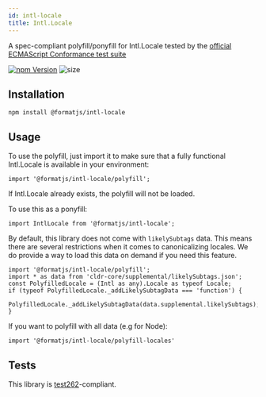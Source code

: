 ```yaml
---
id: intl-locale
title: Intl.Locale
---
```


A spec-compliant polyfill/ponyfill for Intl.Locale tested by the [official ECMAScript Conformance test suite](https://github.com/tc39/test262)

[![npm Version](https://img.shields.io/npm/v/@formatjs/intl-locale.svg?style=flat-square)](https://www.npmjs.org/package/@formatjs/intl-locale)
![size](https://badgen.net/bundlephobia/minzip/@formatjs/intl-locale)

## Installation

```
npm install @formatjs/intl-locale
```

## Usage

To use the polyfill, just import it to make sure that a fully functional Intl.Locale is available in your environment:

```tsx
import '@formatjs/intl-locale/polyfill';
```

If Intl.Locale already exists, the polyfill will not be loaded.

To use this as a ponyfill:

```tsx
import IntlLocale from '@formatjs/intl-locale';
```

By default, this library does not come with `likelySubtags` data. This means there are several restrictions when it comes to canonicalizing locales. We do provide a way to load this data on demand if you need this feature.

```tsx
import '@formatjs/intl-locale/polyfill';
import * as data from 'cldr-core/supplemental/likelySubtags.json';
const PolyfilledLocale = (Intl as any).Locale as typeof Locale;
if (typeof PolyfilledLocale._addLikelySubtagData === 'function') {
  PolyfilledLocale._addLikelySubtagData(data.supplemental.likelySubtags);
}
```

If you want to polyfill with all data (e.g for Node):

```
import '@formatjs/intl-locale/polyfill-locales'
```

## Tests

This library is [test262](https://github.com/tc39/test262/tree/master/test/intl402/Locale)-compliant.
